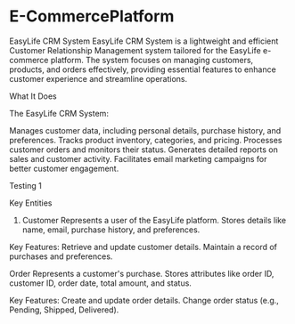 # E-CommercePlatform
EasyLife CRM System
EasyLife CRM System is a lightweight and efficient Customer Relationship Management system tailored for the EasyLife e-commerce platform. The system focuses on managing customers, products, and orders effectively, providing essential features to enhance customer experience and streamline operations.

What It Does

The EasyLife CRM System:

Manages customer data, including personal details, purchase history, and preferences.
Tracks product inventory, categories, and pricing.
Processes customer orders and monitors their status.
Generates detailed reports on sales and customer activity.
Facilitates email marketing campaigns for better customer engagement.

Testing 1

Key Entities

1. Customer
Represents a user of the EasyLife platform.
Stores details like name, email, purchase history, and preferences.

Key Features:
Retrieve and update customer details.
Maintain a record of purchases and preferences.

Order
Represents a customer's purchase.
Stores attributes like order ID, customer ID, order date, total amount, and status.

Key Features:
Create and update order details.
Change order status (e.g., Pending, Shipped, Delivered).
